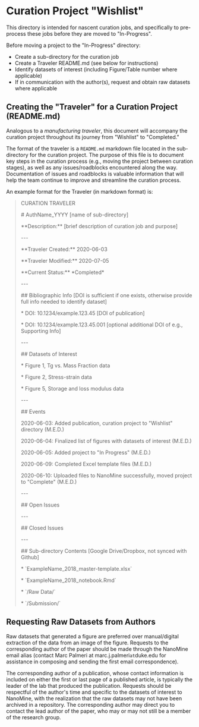 # Curation Project "Wishlist"
This directory is intended for nascent curation jobs, and specifically to pre-process these jobs before they are moved to "In-Progress".

Before moving a project to the "In-Progress" directory:
* Create a sub-directory for the curation job
* Create a Traveler README.md (see below for instructions)
* Identify datasets of interest (including Figure/Table number where applicable)
* If in communication with the author(s), request and obtain raw datasets where applicable

## Creating the "Traveler" for a Curation Project (README.md)
Analogous to a *manufacturing traveler*, this document will accompany the curation project throughout its journey from "Wishlist" to "Completed."

The format of the traveler is a `README.md` markdown file located in the sub-directory for the curation project. The purpose of this file is to document key steps in the curation process (e.g., moving the project between curation stages), as well as any issues/roadblocks encountered along the way. Documentation of issues and roadblocks is valuable information that will help the team continue to improve and streamline the curation process.

An example format for the Traveler (in markdown format) is:
> CURATION TRAVELER
> 
> \# AuthName_YYYY [name of sub-directory]
>
> \*\*Description:\*\* [brief description of curation job and purpose]
>
> \---
> 
> \*\*Traveler Created:\*\* 2020-06-03
>
> \*\*Traveler Modified:\*\* 2020-07-05
>
> \*\*Current Status:\*\* \*Completed\*
>
> \---
> 
> \## Bibliographic Info [DOI is sufficient if one exists, otherwise provide full info needed to identify dataset]
>
> \* DOI: 10.1234/example.123.45 [DOI of publication]
>
> \* DOI: 10.1234/example.123.45.001 [optional additional DOI of e.g., Supporting Info]
> 
> \---
>
> \## Datasets of Interest
>
> \* Figure 1, Tg vs. Mass Fraction data
>
> \* Figure 2, Stress-strain data
>
> \* Figure 5, Storage and loss modulus data
>
> \---
>
> \## Events
>
> 2020-06-03: Added publication, curation project to "Wishlist" directory (M.E.D.)
>
> 2020-06-04: Finalized list of figures with datasets of interest (M.E.D.)
>
> 2020-06-05: Added project to "In Progress" (M.E.D.)
>
> 2020-06-09: Completed Excel template files (M.E.D.)
>
> 2020-06-10: Uploaded files to NanoMine successfully, moved project to "Complete" (M.E.D.)
>
> \---
>
> \## Open Issues
> 
> \---
>
> \## Closed Issues
>
> \---
>
> \## Sub-directory Contents [Google Drive/Dropbox, not synced with Github]
>
> \* \`ExampleName_2018_master-template.xlsx\`
>
> \* \`ExampleName_2018_notebook.Rmd\`
>
> \* \`/Raw Data/\`
>
> \* \`/Submission/\`
>

## Requesting Raw Datasets from Authors
Raw datasets that generated a figure are preferred over manual/digital extraction of the data from an image of the figure. Requests to the corresponding author of the paper should be made through the NanoMine email alias (contact Marc Palmeri at marc.j.palmeri`at`duke.edu for assistance in composing and sending the first email correspondence).

The corresponding author of a publication, whose contact information is included on either the first or last page of a published article, is typically the leader of the lab that produced the publication. Requests should be respectful of the author's time and specific to the datasets of interest to NanoMine, with the realization that the raw datasets may not have been archived in a repository. The corresponding author may direct you to contact the lead author of the paper, who may or may not still be a member of the research group.





